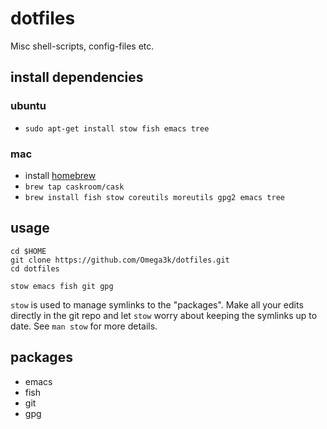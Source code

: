 # dotfiles

Misc shell-scripts, config-files etc. 

## install dependencies

### ubuntu
* `sudo apt-get install stow fish emacs tree`


### mac
* install [homebrew][brew]
* `brew tap caskroom/cask`
* `brew install fish stow coreutils moreutils gpg2 emacs tree`


## usage

```shell
cd $HOME
git clone https://github.com/Omega3k/dotfiles.git
cd dotfiles
    
stow emacs fish git gpg
```

`stow` is used to manage symlinks to the "packages". Make all your edits directly in the git repo and let `stow` worry about keeping the symlinks up to date. See `man stow` for more details. 


## packages

* emacs
* fish
* git
* gpg


[brew]: http://brew.sh "Homebrew - The missing package manager for OS X"
